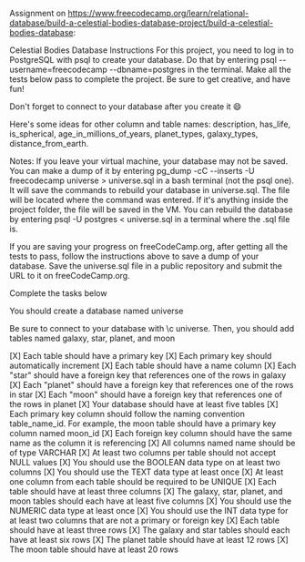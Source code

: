 Assignment on https://www.freecodecamp.org/learn/relational-database/build-a-celestial-bodies-database-project/build-a-celestial-bodies-database:

Celestial Bodies Database
Instructions
For this project, you need to log in to PostgreSQL with psql to create your database. Do that by entering psql --username=freecodecamp --dbname=postgres in the terminal. Make all the tests below pass to complete the project. Be sure to get creative, and have fun!

Don't forget to connect to your database after you create it 😄

Here's some ideas for other column and table names: description, has_life, is_spherical, age_in_millions_of_years, planet_types, galaxy_types, distance_from_earth.

Notes:
If you leave your virtual machine, your database may not be saved. You can make a dump of it by entering pg_dump -cC --inserts -U freecodecamp universe > universe.sql in a bash terminal (not the psql one). It will save the commands to rebuild your database in universe.sql. The file will be located where the command was entered. If it's anything inside the project folder, the file will be saved in the VM. You can rebuild the database by entering psql -U postgres < universe.sql in a terminal where the .sql file is.

If you are saving your progress on freeCodeCamp.org, after getting all the tests to pass, follow the instructions above to save a dump of your database. Save the universe.sql file in a public repository and submit the URL to it on freeCodeCamp.org.

Complete the tasks below

You should create a database named universe

Be sure to connect to your database with \c universe. Then, you should add tables named galaxy, star, planet, and moon


[X]	Each table should have a primary key
[X]	Each primary key should automatically increment
[X]	Each table should have a name column
[X]	Each "star" should have a foreign key that references one of the rows in galaxy
[X]	Each "planet" should have a foreign key that references one of the rows in star
[X]	Each "moon" should have a foreign key that references one of the rows in planet
[X]	Your database should have at least five tables
[X]	Each primary key column should follow the naming convention table_name_id. For example, the moon table should have a primary key column named moon_id
[X]	Each foreign key column should have the same name as the column it is referencing
[X]	All columns named name should be of type VARCHAR
[X]	At least two columns per table should not accept NULL values
[X]	You should use the BOOLEAN data type on at least two columns
[X]	You should use the TEXT data type at least once
[X]	At least one column from each table should be required to be UNIQUE
[X]	Each table should have at least three columns
[X]	The galaxy, star, planet, and moon tables should each have at least five columns
[X]	You should use the NUMERIC data type at least once
[X]	You should use the INT data type for at least two columns that are not a primary or foreign key
[X]	Each table should have at least three rows
[X]	The galaxy and star tables should each have at least six rows
[X]	The planet table should have at least 12 rows
[X]	The moon table should have at least 20 rows

	

